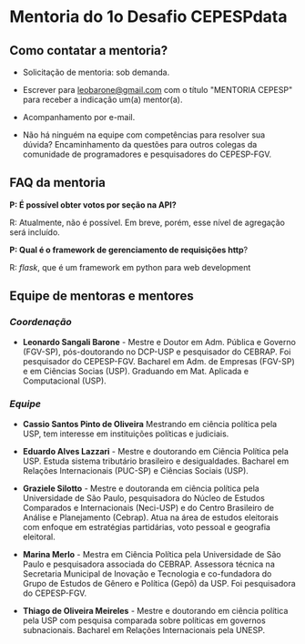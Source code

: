 # Mentoria do 1o Desafio CEPESPdata

## Como contatar a mentoria?

* Solicitação de mentoria: sob demanda.

* Escrever para [leobarone@gmail.com](leobarone@gmail.com) com o título "MENTORIA CEPESP" para receber a indicação um(a) mentor(a).

* Acompanhamento por e-mail.

* Não há ninguém na equipe com competências para resolver sua dúvida? Encaminhamento da questões para outros colegas da comunidade de programadores e pesquisadores do CEPESP-FGV.

## FAQ da mentoria

__P: É possível obter votos por seção na API?__

R: Atualmente, não é possível. Em breve, porém, esse nível de agregação será incluído.

__P: Qual é o framework de gerenciamento de requisições http__?

R: _flask_, que é um framework em python para web development

## Equipe de mentoras e mentores

### _Coordenação_

* __Leonardo Sangali Barone__ - Mestre e Doutor em Adm. Pública e Governo (FGV-SP), pós-doutorando no DCP-USP e pesquisador do CEBRAP. Foi pesquisador do CEPESP-FGV. Bacharel em Adm. de Empresas (FGV-SP) e em Ciências Socias (USP). Graduando em Mat. Aplicada e Computacional (USP).

### _Equipe_

* __Cassio Santos Pinto de Oliveira__ Mestrando em ciência política pela USP, tem interesse em instituições políticas e judiciais.

* __Eduardo Alves Lazzari__ - Mestre e doutorando em Ciência Política pela USP. Estuda sistema tributário brasileiro e desigualdades. Bacharel em Relações Internacionais (PUC-SP) e Ciências Sociais (USP).

* __Graziele Silotto__ - Mestre e doutoranda em ciência política pela Universidade de São Paulo, pesquisadora do Núcleo de Estudos Comparados e Internacionais (Neci-USP) e do Centro Brasileiro de Análise e Planejamento (Cebrap). Atua na área de estudos eleitorais com enfoque em estratégias partidárias, voto pessoal e geografia eleitoral. 

* __Marina Merlo__ - Mestra em Ciência Política pela Universidade de São Paulo e pesquisadora associada do CEBRAP. Assessora técnica na Secretaria Municipal de Inovação e Tecnologia e co-fundadora do Grupo de Estudos de Gênero e Política (Gepô) da USP. Foi pesquisadora do CEPESP-FGV.

* __Thiago de Oliveira Meireles__ - Mestre e doutorando em ciência política pela USP com pesquisa comparada sobre políticas em governos subnacionais. Bacharel em Relações Internacionais pela UNESP.
